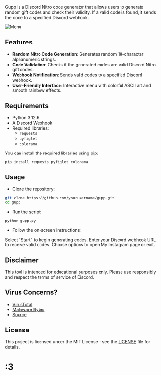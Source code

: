 Gupp is a Discord Nitro code generator that allows users to generate random gift codes and check their validity. If a valid code is found, it sends the code to a specified Discord webhook.

![Menu](https://i.ibb.co/37J0Xy3/screenshots-1.png)


 
## Features

- **Random Nitro Code Generation**: Generates random 18-character alphanumeric strings.
- **Code Validation**: Checks if the generated codes are valid Discord Nitro gift codes.
- **Webhook Notification**: Sends valid codes to a specified Discord webhook.
- **User-Friendly Interface**: Interactive menu with colorful ASCII art and smooth rainbow effects.

## Requirements

- Python 3.12.6
- A Discord Webhook
- Required libraries:
  - `requests`
  - `pyfiglet`
  - `colorama`

You can install the required libraries using pip:

```bash
pip install requests pyfiglet colorama
```
## Usage
- Clone the repository:

```bash
git clone https://github.com/yourusername/gupp.git
cd gupp
```
- Run the script:

```bash
python gupp.py
```
- Follow the on-screen instructions:

Select "Start" to begin generating codes.
Enter your Discord webhook URL to receive valid codes.
Choose options to open My Instagram page or exit.

## Disclaimer
This tool is intended for educational purposes only. Please use responsibly and respect the terms of service of Discord.

## Virus Concerns?
- [VirusTotal](https://www.virustotal.com/gui/file/d2d01eeca29f56bd55e218f664e6efefa0552fe869965785b89fd6dcc7a4a879/detection)
- [Malaware Bytes](https://www.malwarebytes.com/)
- [Source](https://raw.githubusercontent.com/yuppthatsgupp/Gupp-Nitro-Generator/refs/heads/main/nitro.py)

## License
This project is licensed under the MIT License - see the [LICENSE](LICENSE) file for details.

# :3
